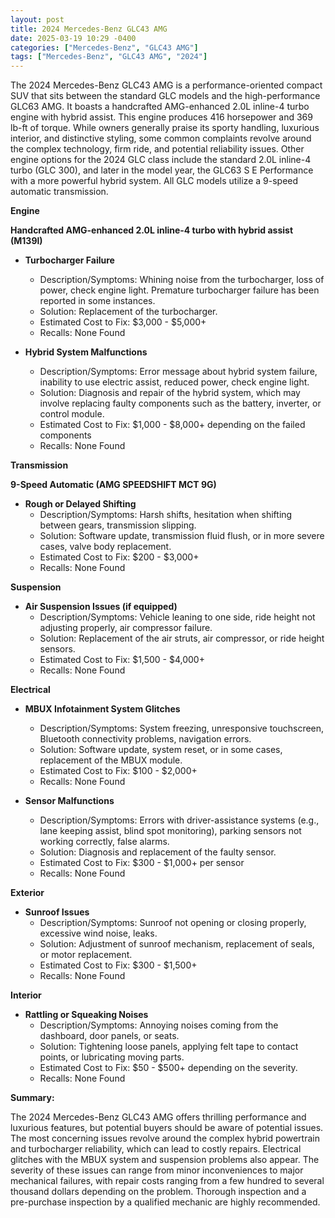 ```yaml
---
layout: post
title: 2024 Mercedes-Benz GLC43 AMG
date: 2025-03-19 10:29 -0400
categories: ["Mercedes-Benz", "GLC43 AMG"]
tags: ["Mercedes-Benz", "GLC43 AMG", "2024"]
---
```

The 2024 Mercedes-Benz GLC43 AMG is a performance-oriented compact SUV that sits between the standard GLC models and the high-performance GLC63 AMG. It boasts a handcrafted AMG-enhanced 2.0L inline-4 turbo engine with hybrid assist. This engine produces 416 horsepower and 369 lb-ft of torque. While owners generally praise its sporty handling, luxurious interior, and distinctive styling, some common complaints revolve around the complex technology, firm ride, and potential reliability issues. Other engine options for the 2024 GLC class include the standard 2.0L inline-4 turbo (GLC 300), and later in the model year, the GLC63 S E Performance with a more powerful hybrid system. All GLC models utilize a 9-speed automatic transmission.

**Engine**

**Handcrafted AMG-enhanced 2.0L inline-4 turbo with hybrid assist (M139l)**

*   **Turbocharger Failure**
    *   Description/Symptoms: Whining noise from the turbocharger, loss of power, check engine light. Premature turbocharger failure has been reported in some instances.
    *   Solution: Replacement of the turbocharger.
    *   Estimated Cost to Fix: $3,000 - $5,000+
    *   Recalls: None Found

*   **Hybrid System Malfunctions**
    *   Description/Symptoms: Error message about hybrid system failure, inability to use electric assist, reduced power, check engine light.
    *   Solution: Diagnosis and repair of the hybrid system, which may involve replacing faulty components such as the battery, inverter, or control module.
    *   Estimated Cost to Fix: $1,000 - $8,000+ depending on the failed components
    *   Recalls: None Found

**Transmission**

**9-Speed Automatic (AMG SPEEDSHIFT MCT 9G)**

*   **Rough or Delayed Shifting**
    *   Description/Symptoms: Harsh shifts, hesitation when shifting between gears, transmission slipping.
    *   Solution: Software update, transmission fluid flush, or in more severe cases, valve body replacement.
    *   Estimated Cost to Fix: $200 - $3,000+
    *   Recalls: None Found

**Suspension**

*   **Air Suspension Issues (if equipped)**
    *   Description/Symptoms: Vehicle leaning to one side, ride height not adjusting properly, air compressor failure.
    *   Solution: Replacement of the air struts, air compressor, or ride height sensors.
    *   Estimated Cost to Fix: $1,500 - $4,000+
    *   Recalls: None Found

**Electrical**

*   **MBUX Infotainment System Glitches**
    *   Description/Symptoms: System freezing, unresponsive touchscreen, Bluetooth connectivity problems, navigation errors.
    *   Solution: Software update, system reset, or in some cases, replacement of the MBUX module.
    *   Estimated Cost to Fix: $100 - $2,000+
    *   Recalls: None Found

*   **Sensor Malfunctions**
    *   Description/Symptoms: Errors with driver-assistance systems (e.g., lane keeping assist, blind spot monitoring), parking sensors not working correctly, false alarms.
    *   Solution: Diagnosis and replacement of the faulty sensor.
    *   Estimated Cost to Fix: $300 - $1,000+ per sensor
    *   Recalls: None Found

**Exterior**

*   **Sunroof Issues**
    *   Description/Symptoms: Sunroof not opening or closing properly, excessive wind noise, leaks.
    *   Solution: Adjustment of sunroof mechanism, replacement of seals, or motor replacement.
    *   Estimated Cost to Fix: $300 - $1,500+
    *   Recalls: None Found

**Interior**

*   **Rattling or Squeaking Noises**
    *   Description/Symptoms: Annoying noises coming from the dashboard, door panels, or seats.
    *   Solution: Tightening loose panels, applying felt tape to contact points, or lubricating moving parts.
    *   Estimated Cost to Fix: $50 - $500+ depending on the severity.
    *   Recalls: None Found

**Summary:**

The 2024 Mercedes-Benz GLC43 AMG offers thrilling performance and luxurious features, but potential buyers should be aware of potential issues. The most concerning issues revolve around the complex hybrid powertrain and turbocharger reliability, which can lead to costly repairs. Electrical glitches with the MBUX system and suspension problems also appear. The severity of these issues can range from minor inconveniences to major mechanical failures, with repair costs ranging from a few hundred to several thousand dollars depending on the problem. Thorough inspection and a pre-purchase inspection by a qualified mechanic are highly recommended.

